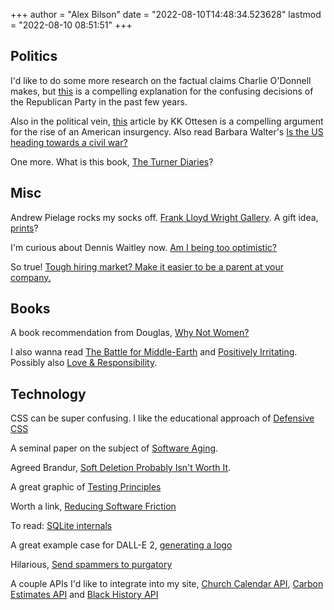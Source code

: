 +++
author = "Alex Bilson"
date = "2022-08-10T14:48:34.523628"
lastmod = "2022-08-10 08:51:51"
+++
## Politics

I'd like to do some more research on the factual claims Charlie O'Donnell makes, but [this](https://www.thisisgoingtobebig.com/blog/2022/6/27/the-philosophy-that-underpins-the-right-its-not-what-you-think) is a compelling explanation for the confusing decisions of the Republican Party in the past few years.

Also in the political vein, [this](https://www.washingtonpost.com/magazine/2022/03/08/they-are-preparing-war-an-expert-civil-wars-discusses-where-political-extremists-are-taking-this-country/) article by KK Ottesen is a compelling argument for the rise of an American insurgency. Also read Barbara Walter's [Is the US heading towards a civil war?](https://politicalviolenceataglance.org/2022/01/06/is-the-us-headed-toward-civil-war/)

One more. What is this book, [The Turner Diaries](https://www.npr.org/2019/04/02/708999681/turner-diaries-influence-on-white-nationalists-continues-to-grow)?

## Misc

Andrew Pielage rocks my socks off. [Frank Lloyd Wright Gallery](https://www.apizm.com/gallery/frank-lloyd-wright). A gift idea, [prints](https://www.apizm.com/shop)?

I'm curious about Dennis Waitley now. [Am I being too optimistic?](https://www.abunchofgoodthings.com/a-bunch-of-good-things/am-i-being-too-optimistic)

So true! [Tough hiring market? Make it easier to be a parent at your company.](https://www.thisisgoingtobebig.com/blog/2021/11/28/tough-hiring-market-make-it-easier-to-be-a-parent-at-your-company)

## Books

A book recommendation from Douglas, [Why Not Women?](https://www.thriftbooks.com/w/why-not-women--a-biblical-study-of-women-in-missions-ministry-and-leadership_loren-cunningham_david-joel-hamilton/251893/item/3864173/?gclid=EAIaIQobChMI5urZ4KvR-AIViSZMCh2GBg72EAQYASABEgKwnvD_BwE#idiq=3864173&edition=2316645)

I also wanna read [The Battle for Middle-Earth](https://www.amazon.com/Battle-Middle-earth-Tolkiens-Divine-Design/dp/0802824978?crid=320OVVO5XXP6R&keywords=the+battle+for+middle+earth+fleming&qid=1657294416&sprefix=the+battle+for+middle+earth+fleming,aps,67&sr=8-1&linkCode=sl1&tag=shiftingcul04-20&linkId=cf2a08a3cf5f379b7b3f12d5f11a4bb0&language=en_US&ref_=as_li_ss_tl) and [Positively Irritating](https://www.amazon.com/Positively-Irritating-Embracing-Post-Christian-Innovative/dp/1735598801/ref=sr_1_3?crid=1YCIQU6RYQHOL&dchild=1&keywords=positively+irritating&qid=1629986483&sprefix=positively+irr%2Caps%2C176&sr=8-3). Possibly also [Love & Responsibility](https://www.amazon.com/dp/0898704456/ref=sspa_mw_detail_1?psc=1&pd_rd_i=0898704456&pd_rd_w=LqyV9&content-id=amzn1.sym.26afcf86-6680-4c5b-a478-72c65cdce50c&pf_rd_p=26afcf86-6680-4c5b-a478-72c65cdce50c&pf_rd_r=Q93H49X5ZQ1ZT37R81R3&pd_rd_wg=y7tBY&pd_rd_r=74ed2bd1-d8ef-4a58-9be5-ede00136cf80).

## Technology

CSS can be super confusing. I like the educational approach of [Defensive CSS](https://defensivecss.dev/tips/)

A seminal paper on the subject of [Software Aging](https://www.cs.drexel.edu/~yfcai/CS451/RequiredReadings/SoftwareAging.pdf).

Agreed Brandur, [Soft Deletion Probably Isn't Worth It](https://brandur.org/soft-deletion).

A great graphic of [Testing Principles](https://testjavascript.com/wp-content/uploads/2021/10/the-basic-principles-for-clean-testing.pdf)

Worth a link, [Reducing Software Friction](https://blog.ceejbot.com/posts/reduce-friction/#if-youre-using-bad-software-stop)

To read: [SQLite internals](https://fly.io/blog/sqlite-internals-btree/)

A great example case for DALL-E 2, [generating a logo](https://jacobmartins.com/posts/how-i-used-dalle2-to-generate-the-logo-for-octosql/)

Hilarious, [Send spammers to purgatory](https://www.troyhunt.com/sending-spammers-to-password-purgatory-with-microsoft-power-automate-and-cloudflare-workers-kv/)

A couple APIs I'd like to integrate into my site, [Church Calendar API](http://calapi.inadiutorium.cz), [Carbon Estimates API](https://docs.carboninterface.com/#/) and [Black History API](https://www.blackhistoryapi.io/docs)
